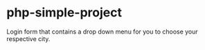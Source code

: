# php-simple-project
Login form that contains a drop down menu for you to choose your respective city.
